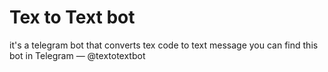 # Tex to Text bot
it's a telegram bot that converts tex code to text message
you can find this bot in Telegram — @textotextbot
